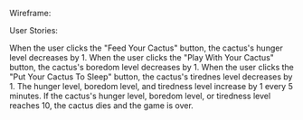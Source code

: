 Wireframe:

User Stories:

When the user clicks the "Feed Your Cactus" button, the cactus's hunger level decreases by 1.  When the user clicks the "Play With Your Cactus" button, the cactus's boredom level decreases by 1.  When the user clicks the "Put Your Cactus To Sleep" button, the cactus's tirednes level decreases by 1.  The hunger level, boredom level, and tiredness level increase by 1 every 5 minutes.  If the cactus's hunger level, boredom level, or tiredness level reaches 10, the cactus dies and the game is over.